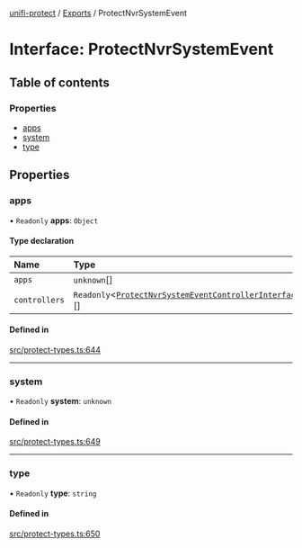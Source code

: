 [unifi-protect](../README.md) / [Exports](../modules.md) / ProtectNvrSystemEvent

# Interface: ProtectNvrSystemEvent

## Table of contents

### Properties

- [apps](ProtectNvrSystemEvent.md#apps)
- [system](ProtectNvrSystemEvent.md#system)
- [type](ProtectNvrSystemEvent.md#type)

## Properties

### apps

• `Readonly` **apps**: `Object`

#### Type declaration

| Name | Type |
| :------ | :------ |
| `apps` | `unknown`[] |
| `controllers` | `Readonly`\<[`ProtectNvrSystemEventControllerInterface`](ProtectNvrSystemEventControllerInterface.md)\>[] |

#### Defined in

[src/protect-types.ts:644](https://github.com/hjdhjd/unifi-protect/blob/393789fc061eae4a69212a8c6e68b2ee3c4f0dc2/src/protect-types.ts#L644)

___

### system

• `Readonly` **system**: `unknown`

#### Defined in

[src/protect-types.ts:649](https://github.com/hjdhjd/unifi-protect/blob/393789fc061eae4a69212a8c6e68b2ee3c4f0dc2/src/protect-types.ts#L649)

___

### type

• `Readonly` **type**: `string`

#### Defined in

[src/protect-types.ts:650](https://github.com/hjdhjd/unifi-protect/blob/393789fc061eae4a69212a8c6e68b2ee3c4f0dc2/src/protect-types.ts#L650)
